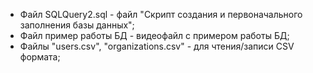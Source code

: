 - Файл SQLQuery2.sql  - файл "Скрипт создания и первоначального заполнения базы данных";
- Файл пример работы БД - видеофайл с примером работы БД;
- Файлы "users.csv", "organizations.csv" - для чтения/записи CSV формата;
